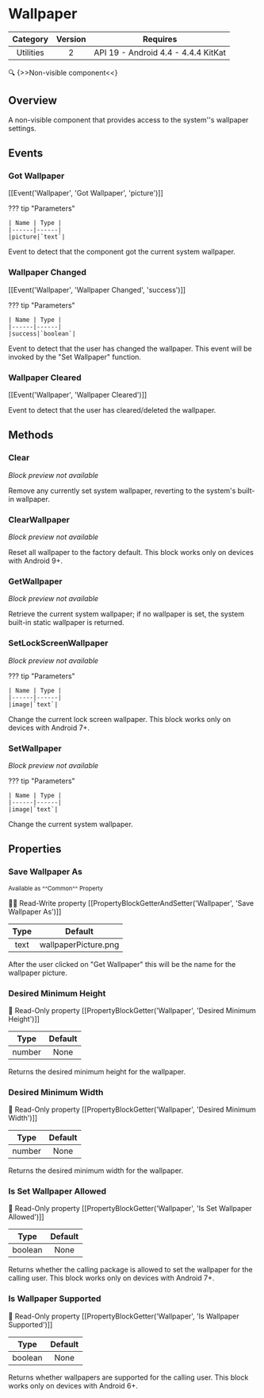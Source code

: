 # Wallpaper

| Category | Version | Requires |
|:--------:|:-------:|:--------:|
|Utilities|2|API 19 - Android 4.4 - 4.4.4 KitKat|

:mag: {>>Non-visible component<<}

## Overview

A non-visible component that provides access to the system''s wallpaper settings.

## Events

### Got Wallpaper

[[Event('Wallpaper', 'Got Wallpaper', 'picture')]]

??? tip "Parameters"

    | Name | Type |
    |------|------|
    |picture|`text`|


Event to detect that the component got the current system wallpaper.

### Wallpaper Changed

[[Event('Wallpaper', 'Wallpaper Changed', 'success')]]

??? tip "Parameters"

    | Name | Type |
    |------|------|
    |success|`boolean`|


Event to detect that the user has changed the wallpaper. This event will be invoked by the "Set Wallpaper" function.

### Wallpaper Cleared

[[Event('Wallpaper', 'Wallpaper Cleared')]]

Event to detect that the user has cleared/deleted the wallpaper.

## Methods

### Clear

_Block preview not available_

Remove any currently set system wallpaper, reverting to the system's built-in wallpaper.

### ClearWallpaper

_Block preview not available_

Reset all wallpaper to the factory default. This block works only on devices with Android 9+.

### GetWallpaper

_Block preview not available_

Retrieve the current system wallpaper; if no wallpaper is set, the system built-in static wallpaper is returned.

### SetLockScreenWallpaper

_Block preview not available_

??? tip "Parameters"

    | Name | Type |
    |------|------|
    |image|`text`|


Change the current lock screen wallpaper. This block works only on devices with Android 7+.

### SetWallpaper

_Block preview not available_

??? tip "Parameters"

    | Name | Type |
    |------|------|
    |image|`text`|


Change the current system wallpaper.

## Properties

### Save Wallpaper As

<small>Available as ^^Common^^ Property</small>

:eyes::pencil: Read-Write property
[[PropertyBlockGetterAndSetter('Wallpaper', 'Save Wallpaper As')]]

| Type | Default |
|:----:|:-------:|
|text|wallpaperPicture.png|

After the user clicked on "Get Wallpaper" this will be the name for the wallpaper picture.

### Desired Minimum Height

:eyes: Read-Only property
[[PropertyBlockGetter('Wallpaper', 'Desired Minimum Height')]]

| Type | Default |
|:----:|:-------:|
|number|None|

Returns the desired minimum height for the wallpaper.

### Desired Minimum Width

:eyes: Read-Only property
[[PropertyBlockGetter('Wallpaper', 'Desired Minimum Width')]]

| Type | Default |
|:----:|:-------:|
|number|None|

Returns the desired minimum width for the wallpaper.

### Is Set Wallpaper Allowed

:eyes: Read-Only property
[[PropertyBlockGetter('Wallpaper', 'Is Set Wallpaper Allowed')]]

| Type | Default |
|:----:|:-------:|
|boolean|None|

Returns whether the calling package is allowed to set the wallpaper for the calling user. This block works only on devices with Android 7+.

### Is Wallpaper Supported

:eyes: Read-Only property
[[PropertyBlockGetter('Wallpaper', 'Is Wallpaper Supported')]]

| Type | Default |
|:----:|:-------:|
|boolean|None|

Returns whether wallpapers are supported for the calling user. This block works only on devices with Android 6+.